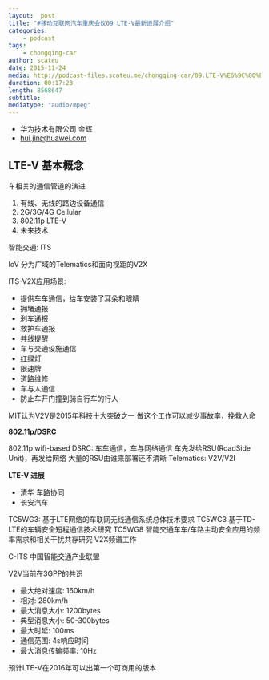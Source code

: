 ```yaml
---
layout:  post
title: "#移动互联网汽车重庆会议09 LTE-V最新进展介绍"
categories:
    - podcast
tags:
    - chongqing-car
author: scateu
date: 2015-11-24
media: http://podcast-files.scateu.me/chongqing-car/09.LTE-V%E6%9C%80%E6%96%B0%E8%BF%9B%E5%B1%95%E4%BB%8B%E7%BB%8D.m4a
duration: 00:17:23
length: 8568647
subtitle:
mediatype: "audio/mpeg"
---
```


 - 华为技术有限公司  金辉
 - hui.jin@huawei.com

## LTE-V 基本概念

车相关的通信管道的演进

1. 有线、无线的路边设备通信
2. 2G/3G/4G Cellular
3. 802.11p LTE-V
4. 未来技术


智能交通: ITS

IoV 分为广域的Telematics和面向视距的V2X

ITS-V2X应用场景: 

 - 提供车车通信，给车安装了耳朵和眼睛
  - 拥堵通报
  - 刹车通报
  - 救护车通报
  - 并线提醒
 - 车与交通设施通信
  - 红绿灯
  - 限速牌
  - 道路维修
 - 车与人通信
  - 防止车开门撞到骑自行车的行人

MIT认为V2V是2015年科技十大突破之一
做这个工作可以减少事故率，挽救人命

**802.11p/DSRC**

802.11p  wifi-based DSRC: 车车通信，车与网络通信 
车先发给RSU(RoadSide Unit)，再发给网络
大量的RSU由谁来部署还不清晰
Telematics:
V2V/V2I

**LTE-V 进展**

 - 清华 车路协同
 - 长安汽车
 

TC5WG3: 基于LTE网络的车联网无线通信系统总体技术要求
TC5WC3  基于TD-LTE的车辆安全短程通信技术研究
TC5WG8  智能交通车车/车路主动安全应用的频率需求和相关干扰共存研究
V2X频谱工作

C-ITS 中国智能交通产业联盟



V2V当前在3GPP的共识

 - 最大绝对速度: 160km/h
 - 相对: 280km/h
 - 最大消息大小: 1200bytes
 - 典型消息大小: 50-300bytes
 - 最大时延: 100ms
 - 通信范围: 4s响应时间
 - 最大消息传输频率: 10Hz



预计LTE-V在2016年可以出第一个可商用的版本


